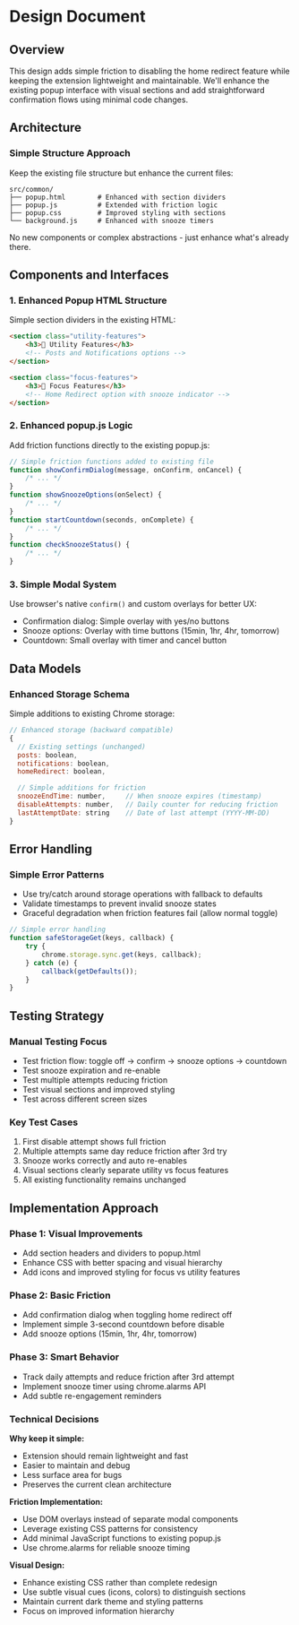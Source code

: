 # Design Document

## Overview

This design adds simple friction to disabling the home redirect feature while keeping the extension lightweight and maintainable. We'll enhance the existing popup interface with visual sections and add straightforward confirmation flows using minimal code changes.

## Architecture

### Simple Structure Approach

Keep the existing file structure but enhance the current files:

```
src/common/
├── popup.html        # Enhanced with section dividers
├── popup.js          # Extended with friction logic
├── popup.css         # Improved styling with sections
└── background.js     # Enhanced with snooze timers
```

No new components or complex abstractions - just enhance what's already there.

## Components and Interfaces

### 1. Enhanced Popup HTML Structure

Simple section dividers in the existing HTML:

```html
<section class="utility-features">
    <h3>🔧 Utility Features</h3>
    <!-- Posts and Notifications options -->
</section>

<section class="focus-features">
    <h3>🎯 Focus Features</h3>
    <!-- Home Redirect option with snooze indicator -->
</section>
```

### 2. Enhanced popup.js Logic

Add friction functions directly to the existing popup.js:

```javascript
// Simple friction functions added to existing file
function showConfirmDialog(message, onConfirm, onCancel) {
    /* ... */
}
function showSnoozeOptions(onSelect) {
    /* ... */
}
function startCountdown(seconds, onComplete) {
    /* ... */
}
function checkSnoozeStatus() {
    /* ... */
}
```

### 3. Simple Modal System

Use browser's native `confirm()` and custom overlays for better UX:

-   Confirmation dialog: Simple overlay with yes/no buttons
-   Snooze options: Overlay with time buttons (15min, 1hr, 4hr, tomorrow)
-   Countdown: Small overlay with timer and cancel button

## Data Models

### Enhanced Storage Schema

Simple additions to existing Chrome storage:

```javascript
// Enhanced storage (backward compatible)
{
  // Existing settings (unchanged)
  posts: boolean,
  notifications: boolean,
  homeRedirect: boolean,

  // Simple additions for friction
  snoozeEndTime: number,     // When snooze expires (timestamp)
  disableAttempts: number,   // Daily counter for reducing friction
  lastAttemptDate: string    // Date of last attempt (YYYY-MM-DD)
}
```

## Error Handling

### Simple Error Patterns

-   Use try/catch around storage operations with fallback to defaults
-   Validate timestamps to prevent invalid snooze states
-   Graceful degradation when friction features fail (allow normal toggle)

```javascript
// Simple error handling
function safeStorageGet(keys, callback) {
    try {
        chrome.storage.sync.get(keys, callback);
    } catch (e) {
        callback(getDefaults());
    }
}
```

## Testing Strategy

### Manual Testing Focus

-   Test friction flow: toggle off → confirm → snooze options → countdown
-   Test snooze expiration and re-enable
-   Test multiple attempts reducing friction
-   Test visual sections and improved styling
-   Test across different screen sizes

### Key Test Cases

1. First disable attempt shows full friction
2. Multiple attempts same day reduce friction after 3rd try
3. Snooze works correctly and auto re-enables
4. Visual sections clearly separate utility vs focus features
5. All existing functionality remains unchanged

## Implementation Approach

### Phase 1: Visual Improvements

-   Add section headers and dividers to popup.html
-   Enhance CSS with better spacing and visual hierarchy
-   Add icons and improved styling for focus vs utility features

### Phase 2: Basic Friction

-   Add confirmation dialog when toggling home redirect off
-   Implement simple 3-second countdown before disable
-   Add snooze options (15min, 1hr, 4hr, tomorrow)

### Phase 3: Smart Behavior

-   Track daily attempts and reduce friction after 3rd attempt
-   Implement snooze timer using chrome.alarms API
-   Add subtle re-engagement reminders

### Technical Decisions

**Why keep it simple:**

-   Extension should remain lightweight and fast
-   Easier to maintain and debug
-   Less surface area for bugs
-   Preserves the current clean architecture

**Friction Implementation:**

-   Use DOM overlays instead of separate modal components
-   Leverage existing CSS patterns for consistency
-   Add minimal JavaScript functions to existing popup.js
-   Use chrome.alarms for reliable snooze timing

**Visual Design:**

-   Enhance existing CSS rather than complete redesign
-   Use subtle visual cues (icons, colors) to distinguish sections
-   Maintain current dark theme and styling patterns
-   Focus on improved information hierarchy
